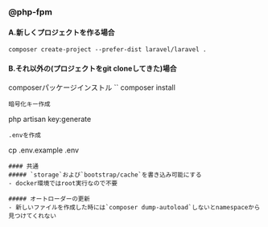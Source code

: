 ### @php-fpm
#### A.新しくプロジェクトを作る場合
```
composer create-project --prefer-dist laravel/laravel .
```
#### B.それ以外の(プロジェクトをgit cloneしてきた)場合
composerパッケージインストル
``
composer install
```
暗号化キー作成
```
php artisan key:generate
```
.envを作成
```
cp .env.example .env
```
#### 共通
##### `storage`および`bootstrap/cache`を書き込み可能にする
- docker環境ではroot実行なので不要

##### オートローダーの更新
- 新しいファイルを作成した時には`composer dump-autoload`しないとnamespaceから見つけてくれない
